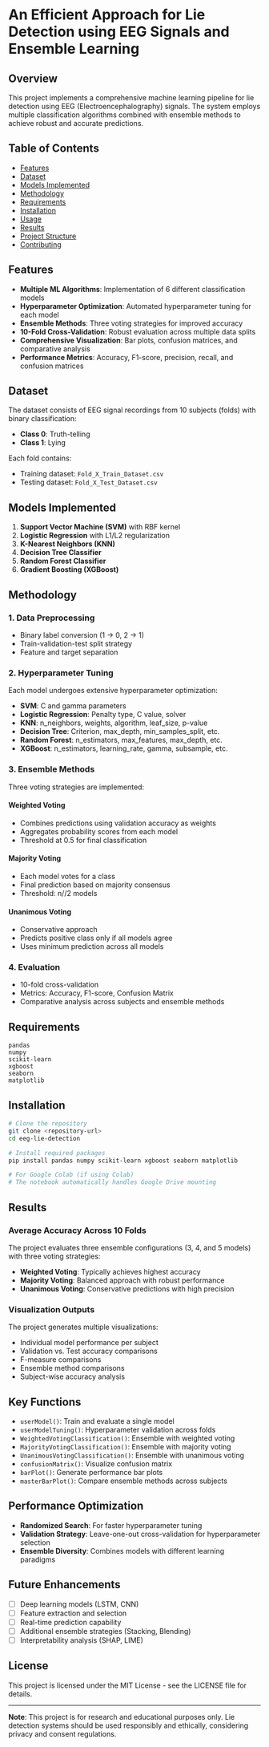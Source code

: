 # An Efficient Approach for Lie Detection using EEG Signals and Ensemble Learning

## Overview

This project implements a comprehensive machine learning pipeline for lie detection using EEG (Electroencephalography) signals. The system employs multiple classification algorithms combined with ensemble methods to achieve robust and accurate predictions.

## Table of Contents

- [Features](#features)
- [Dataset](#dataset)
- [Models Implemented](#models-implemented)
- [Methodology](#methodology)
- [Requirements](#requirements)
- [Installation](#installation)
- [Usage](#usage)
- [Results](#results)
- [Project Structure](#project-structure)
- [Contributing](#contributing)

## Features

- **Multiple ML Algorithms**: Implementation of 6 different classification models
- **Hyperparameter Optimization**: Automated hyperparameter tuning for each model
- **Ensemble Methods**: Three voting strategies for improved accuracy
- **10-Fold Cross-Validation**: Robust evaluation across multiple data splits
- **Comprehensive Visualization**: Bar plots, confusion matrices, and comparative analysis
- **Performance Metrics**: Accuracy, F1-score, precision, recall, and confusion matrices

## Dataset

The dataset consists of EEG signal recordings from 10 subjects (folds) with binary classification:
- **Class 0**: Truth-telling
- **Class 1**: Lying

Each fold contains:
- Training dataset: `Fold_X_Train_Dataset.csv`
- Testing dataset: `Fold_X_Test_Dataset.csv`

## Models Implemented

1. **Support Vector Machine (SVM)** with RBF kernel
2. **Logistic Regression** with L1/L2 regularization
3. **K-Nearest Neighbors (KNN)**
4. **Decision Tree Classifier**
5. **Random Forest Classifier**
6. **Gradient Boosting (XGBoost)**

## Methodology

### 1. Data Preprocessing
- Binary label conversion (1 → 0, 2 → 1)
- Train-validation-test split strategy
- Feature and target separation

### 2. Hyperparameter Tuning
Each model undergoes extensive hyperparameter optimization:
- **SVM**: C and gamma parameters
- **Logistic Regression**: Penalty type, C value, solver
- **KNN**: n_neighbors, weights, algorithm, leaf_size, p-value
- **Decision Tree**: Criterion, max_depth, min_samples_split, etc.
- **Random Forest**: n_estimators, max_features, max_depth, etc.
- **XGBoost**: n_estimators, learning_rate, gamma, subsample, etc.

### 3. Ensemble Methods

Three voting strategies are implemented:

#### Weighted Voting
- Combines predictions using validation accuracy as weights
- Aggregates probability scores from each model
- Threshold at 0.5 for final classification

#### Majority Voting
- Each model votes for a class
- Final prediction based on majority consensus
- Threshold: n//2 models

#### Unanimous Voting
- Conservative approach
- Predicts positive class only if all models agree
- Uses minimum prediction across all models

### 4. Evaluation
- 10-fold cross-validation
- Metrics: Accuracy, F1-score, Confusion Matrix
- Comparative analysis across subjects and ensemble methods

## Requirements

```
pandas
numpy
scikit-learn
xgboost
seaborn
matplotlib
```

## Installation

```bash
# Clone the repository
git clone <repository-url>
cd eeg-lie-detection

# Install required packages
pip install pandas numpy scikit-learn xgboost seaborn matplotlib

# For Google Colab (if using Colab)
# The notebook automatically handles Google Drive mounting
```

## Results

### Average Accuracy Across 10 Folds

The project evaluates three ensemble configurations (3, 4, and 5 models) with three voting strategies:

- **Weighted Voting**: Typically achieves highest accuracy
- **Majority Voting**: Balanced approach with robust performance
- **Unanimous Voting**: Conservative predictions with high precision

### Visualization Outputs

The project generates multiple visualizations:
- Individual model performance per subject
- Validation vs. Test accuracy comparisons
- F-measure comparisons
- Ensemble method comparisons
- Subject-wise accuracy analysis

## Key Functions

- `userModel()`: Train and evaluate a single model
- `userModelTuning()`: Hyperparameter validation across folds
- `WeightedVotingClassification()`: Ensemble with weighted voting
- `MajorityVotingClassification()`: Ensemble with majority voting
- `UnanimousVotingClassification()`: Ensemble with unanimous voting
- `confusionMatrix()`: Visualize confusion matrix
- `barPlot()`: Generate performance bar plots
- `masterBarPlot()`: Compare ensemble methods across subjects

## Performance Optimization

- **Randomized Search**: For faster hyperparameter tuning
- **Validation Strategy**: Leave-one-out cross-validation for hyperparameter selection
- **Ensemble Diversity**: Combines models with different learning paradigms

## Future Enhancements

- [ ] Deep learning models (LSTM, CNN)
- [ ] Feature extraction and selection
- [ ] Real-time prediction capability
- [ ] Additional ensemble strategies (Stacking, Blending)
- [ ] Interpretability analysis (SHAP, LIME)

## License

This project is licensed under the MIT License - see the LICENSE file for details.

---

**Note**: This project is for research and educational purposes only. Lie detection systems should be used responsibly and ethically, considering privacy and consent regulations.
